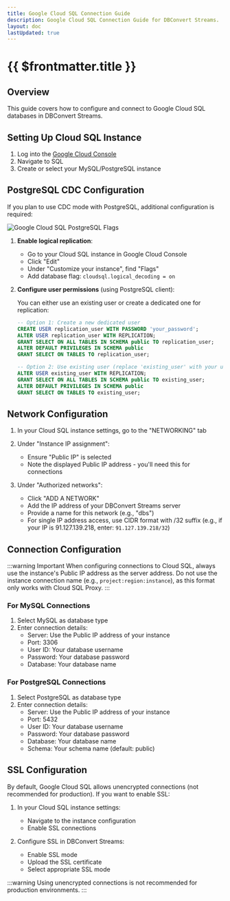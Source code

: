 ```yaml
---
title: Google Cloud SQL Connection Guide
description: Google Cloud SQL Connection Guide for DBConvert Streams.
layout: doc
lastUpdated: true
---
```


# {{ $frontmatter.title }}

## Overview

This guide covers how to configure and connect to Google Cloud SQL databases in DBConvert Streams.

## Setting Up Cloud SQL Instance

1. Log into the [Google Cloud Console](https://console.cloud.google.com)
2. Navigate to SQL
3. Create or select your MySQL/PostgreSQL instance

## PostgreSQL CDC Configuration

If you plan to use CDC mode with PostgreSQL, additional configuration is required:

![Google Cloud SQL PostgreSQL Flags](/images/connections/google-cloud-sql-postgres-flags.png)

1. **Enable logical replication**:
   - Go to your Cloud SQL instance in Google Cloud Console
   - Click "Edit"
   - Under "Customize your instance", find "Flags"
   - Add database flag:
     `cloudsql.logical_decoding = on`

2. **Configure user permissions** (using PostgreSQL client):

   You can either use an existing user or create a dedicated one for replication:
   ```sql
   -- Option 1: Create a new dedicated user
   CREATE USER replication_user WITH PASSWORD 'your_password';
   ALTER USER replication_user WITH REPLICATION;
   GRANT SELECT ON ALL TABLES IN SCHEMA public TO replication_user;
   ALTER DEFAULT PRIVILEGES IN SCHEMA public 
   GRANT SELECT ON TABLES TO replication_user;

   -- Option 2: Use existing user (replace 'existing_user' with your username)
   ALTER USER existing_user WITH REPLICATION;
   GRANT SELECT ON ALL TABLES IN SCHEMA public TO existing_user;
   ALTER DEFAULT PRIVILEGES IN SCHEMA public 
   GRANT SELECT ON TABLES TO existing_user;
   ```

## Network Configuration

1. In your Cloud SQL instance settings, go to the "NETWORKING" tab
2. Under "Instance IP assignment":
   - Ensure "Public IP" is selected
   - Note the displayed Public IP address - you'll need this for connections

3. Under "Authorized networks":
   - Click "ADD A NETWORK"
   - Add the IP address of your DBConvert Streams server
   - Provide a name for this network (e.g., "dbs")
   - For single IP address access, use CIDR format with /32 suffix
     (e.g., if your IP is 91.127.139.218, enter: `91.127.139.218/32`)

## Connection Configuration

:::warning Important
When configuring connections to Cloud SQL, always use the instance's Public IP address as the server address. Do not use the instance connection name (e.g., `project:region:instance`), as this format only works with Cloud SQL Proxy.
:::

### For MySQL Connections
1. Select MySQL as database type
2. Enter connection details:
   - Server: Use the Public IP address of your instance
   - Port: 3306
   - User ID: Your database username
   - Password: Your database password
   - Database: Your database name

### For PostgreSQL Connections
1. Select PostgreSQL as database type
2. Enter connection details:
   - Server: Use the Public IP address of your instance
   - Port: 5432
   - User ID: Your database username
   - Password: Your database password
   - Database: Your database name
   - Schema: Your schema name (default: public)

## SSL Configuration

By default, Google Cloud SQL allows unencrypted connections (not recommended for production). If you want to enable SSL:

1. In your Cloud SQL instance settings:
   - Navigate to the instance configuration
   - Enable SSL connections

2. Configure SSL in DBConvert Streams:
   - Enable SSL mode
   - Upload the SSL certificate
   - Select appropriate SSL mode

:::warning
Using unencrypted connections is not recommended for production environments.
:::